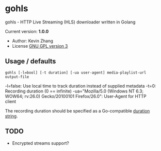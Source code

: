 # gohls

gohls - HTTP Live Streaming (HLS) downloader written in Golang

Current version: **1.0.0**

* Author: Kevin Zhang
* License [GNU GPL version 3](http://www.gnu.org/licenses/gpl-3.0.txt)

## Usage / defaults

`gohls [-l=bool] [-t duration] [-ua user-agent] media-playlist-url output-file`

  -l=false: Use local time to track duration instead of supplied metadata
  -t=0: Recording duration (0 == infinite)
  -ua="Mozilla/5.0 (Windows NT 6.3; WOW64; rv:26.0) Gecko/20100101 Firefox/26.0": User-Agent for HTTP client

The recording duration should be specified as a Go-compatible [duration string](http://golang.org/pkg/time/#ParseDuration).

## TODO

* Encrypted streams support?
